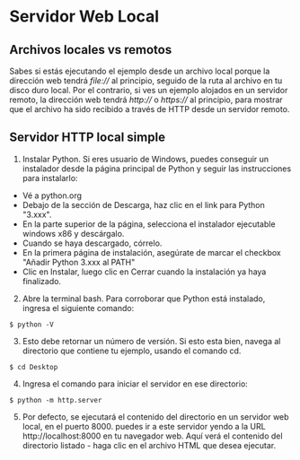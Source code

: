 
# Servidor Web Local

## Archivos locales vs remotos
Sabes si estás ejecutando el ejemplo desde un archivo local porque la dirección web tendrá *file://* al principio, seguido de la ruta al archivo en tu disco duro local. Por el contrario, si ves un ejemplo  alojados en un servidor remoto, la dirección web tendrá *http://* o *https://* al principio, para mostrar que el archivo ha sido recibido a través de HTTP desde un servidor remoto.

## Servidor HTTP local simple

1. Instalar Python. Si eres usuario de Windows, puedes conseguir un instalador desde la página principal de Python y seguir las instrucciones para instalarlo:

- Vé a python.org
- Debajo de la sección de Descarga, haz clic en el link para Python "3.xxx".
- En la parte superior de la página, selecciona el instalador ejecutable windows x86 y descárgalo.
- Cuando se haya descargado, córrelo.
- En la primera página de instalación, asegúrate de marcar el checkbox "Añadir Python 3.xxx al PATH"
- Clic en Instalar, luego clic en Cerrar cuando la instalación ya haya finalizado.
2. Abre la terminal bash. Para corroborar que Python está instalado, ingresa el siguiente comando:
```
$ python -V
```
3. Esto debe retornar un número de versión. Si esto esta bien, navega al directorio que contiene tu ejemplo, usando el comando cd.
```
$ cd Desktop
```
4. Ingresa el comando para iniciar el servidor en ese directorio:
```
$ python -m http.server
```
5. Por defecto, se ejecutará el contenido del directorio en un servidor web local, en el puerto 8000. puedes ir a este servidor yendo a la URL http://localhost:8000 en tu navegador web. Aquí verá el contenido del directorio listado - haga clic en el archivo HTML que desea ejecutar.